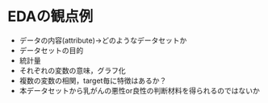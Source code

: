# EDAの観点例
- データの内容(attribute)→どのようなデータセットか
- データセットの目的
- 統計量
- それぞれの変数の意味，グラフ化
- 複数の変数の相関，target毎に特徴はあるか？
- 本データセットから乳がんの悪性or良性の判断材料を得られるのではないか
